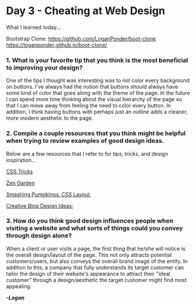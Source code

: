 # Day 3 - Cheating at Web Design

What I learned today...

Bootstrap Clone: 
https://github.com/LoganPonder/boot-clone
https://loganponder.github.io/boot-clone/

### 1. What is your favorite tip that you think is the most beneficial to improving your design?

One of the tips I thought was interesting was to not color every background on buttons. I've always had the notion that buttons should always have some kind of color that goes along with the theme of the page. In the future I can spend more time thinking about the visual hierarchy of the page so that I can move away from feeling the need to color every button. In addition, I think having buttons with perhaps just an outline adds a cleaner, more modern aesthetic to the page.

### 2. Compile a couple resources that you think might be helpful when trying to review examples of good design ideas.

Below are a few resources that I refer to for tips, tricks, and design inspiration...

[CSS Tricks](https://css-tricks.com/)

[Zen Garden](http://www.csszengarden.com/)

[Smashing Pumpkings: CSS Layout](https://www.smashingmagazine.com/2018/05/guide-css-layout/);

[Creative Blog Design Ideas](https://www.creativebloq.com/web-design/examples-css-912710);


### 3. How do you think good design influences people when visiting a website and what sorts of things could you convey through design alone?

When a client or user visits a page, the first thing that he/she will notice is the overall design/layout of the page. This not only attracts potential customers/users, but also conveys the overall brand image of the entity. In addition to this, a company that fully understands its target customer can tailor the design of their website's appearance to attract their "ideal customer" through a design/aesthetic the target customer might find most appealing.

***-Logan***